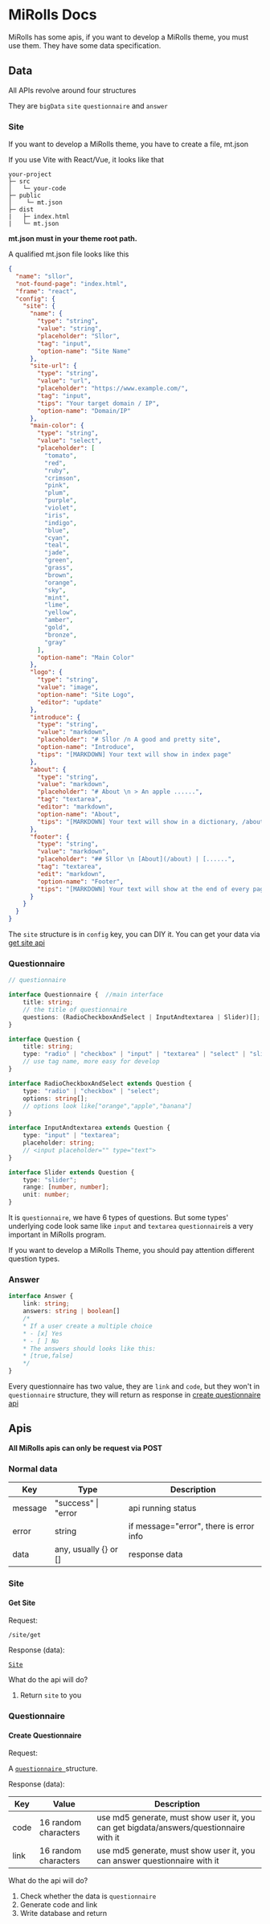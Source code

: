 # MiRolls Docs

MiRolls has some apis, if you want to develop a MiRolls theme, you must use them. They have some data specification.

## Data

All APIs revolve around four structures

They are ```bigData``` ```site``` ```questionnaire``` and ```answer```

### Site

If you want to develop a MiRolls theme, you have to create a file, mt.json

If you use Vite with React/Vue, it looks like that

```
your-project
├─ src
│   └─ your-code
├─ public
│    └─ mt.json
├─ dist
|   ├─ index.html
|   └─ mt.json
```

**mt.json must in your theme root path.**

A qualified mt.json file looks like this

``````json
{
  "name": "sllor",
  "not-found-page": "index.html",
  "frame": "react",
  "config": {
    "site": {
      "name": {
        "type": "string",
        "value": "string",
        "placeholder": "Sllor",
        "tag": "input",
        "option-name": "Site Name"
      },
      "site-url": {
        "type": "string",
        "value": "url",
        "placeholder": "https://www.example.com/",
        "tag": "input",
        "tips": "Your target domain / IP",
        "option-name": "Domain/IP"
      },
      "main-color": {
        "type": "string",
        "value": "select",
        "placeholder": [
          "tomato",
          "red",
          "ruby",
          "crimson",
          "pink",
          "plum",
          "purple",
          "violet",
          "iris",
          "indigo",
          "blue",
          "cyan",
          "teal",
          "jade",
          "green",
          "grass",
          "brown",
          "orange",
          "sky",
          "mint",
          "lime",
          "yellow",
          "amber",
          "gold",
          "bronze",
          "gray"
        ],
        "option-name": "Main Color"
      },
      "logo": {
        "type": "string",
        "value": "image",
        "option-name": "Site Logo",
        "editor": "update"
      },
      "introduce": {
        "type": "string",
        "value": "markdown",
        "placeholder": "# Sllor /n A good and pretty site",
        "option-name": "Introduce",
        "tips": "[MARKDOWN] Your text will show in index page"
      },
      "about": {
        "type": "string",
        "value": "markdown",
        "placeholder": "# About \n > An apple ......",
        "tag": "textarea",
        "editor": "markdown",
        "option-name": "About",
        "tips": "[MARKDOWN] Your text will show in a dictionary, /about"
      },
      "footer": {
        "type": "string",
        "value": "markdown",
        "placeholder": "## Sllor \n [About](/about) | [......",
        "tag": "textarea",
        "edit": "markdown",
        "option-name": "Footer",
        "tips": "[MARKDOWN] Your text will show at the end of every page."
      }
    }
  }
}
``````

The ```site``` structure is in ```config``` key, you can DIY it. You can get your data via [get site api](#get-site)

### Questionnaire

```typescript
// questionnaire

interface Questionnaire {  //main interface
    title: string;
    // the title of questionnaire
    questions: (RadioCheckboxAndSelect | InputAndtextarea | Slider)[];
}

interface Question {
    title: string;
    type: "radio" | "checkbox" | "input" | "textarea" | "select" | "slider";
    // use tag name, more easy for develop
}

interface RadioCheckboxAndSelect extends Question {
    type: "radio" | "checkbox" | "select";
    options: string[];
    // options look like["orange","apple","banana"]
}

interface InputAndtextarea extends Question {
    type: "input" | "textarea";
    placeholder: string;
    // <input placeholder="" type="text">
}

interface Slider extends Question {
    type: "slider";
    range: [number, number];
    unit: number;
}
```

It is ```questionnaire```, we have 6 types of questions. But some types' underlying code look same like ```input```
and ```textarea```
```questionnaire```is a very important in MiRolls program.

If you want to develop a MiRolls Theme, you should pay attention different question types.

### Answer

```typescript
interface Answer {
    link: string;
    answers: string | boolean[]
    /* 
    * If a user create a multiple choice
    * - [x] Yes
    * - [ ] No
    * The answers should looks like this:
    * [true,false]
    */
}

```

Every questionnaire has two value, they are ```link``` and ```code```, but they won't in ```questionnaire``` structure,
they will return as response in [create questionnaire api](#create-questionnaire)

## Apis

**All MiRolls apis can only be request via POST**

### Normal data

| Key     | Type                  | Description                             |
|---------|-----------------------|-----------------------------------------|
| message | "success" \| "error   | api running status                      |
| error   | string                | if message="error", there is error info |
| data    | any, usually {} or [] | response data                           |

### Site

#### Get Site

Request:

```/site/get```

Response (data):

[```Site```](#site)

What do the api will do?

1. Return ```site``` to you

### Questionnaire

#### Create Questionnaire

Request:

A [```questionnaire ```](#Questionnaire)structure.

Response (data):

| Key  | Value                | Description                                                                            |
|------|----------------------|----------------------------------------------------------------------------------------|
| code | 16 random characters | use md5 generate, must show user it, you can get bigdata/answers/questionnaire with it |
| link | 16 random characters | use md5 generate, must show user it, you can answer questionnaire with it              |

What do the api will do?
1. Check whether the data is ```questionnaire```
2. Generate code and link
3. Write database and return


